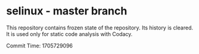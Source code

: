 # selinux - master branch

This repository contains frozen state of the repository.
Its history is cleared. It is used only for static code
analysis with Codacy.

Commit Time: 1705729096
